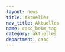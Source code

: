 ```yaml
---
layout: news
title: Aktuelles
nav_title: Aktuelles
name: casc_beim_tag
category: aktuelles
department: casc
---
```


